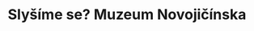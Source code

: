 ---
id: 90bc1a54-b058-4726-bdf1-5345cd34df72
title: Slyšíme se? Muzeum Novojičínska
price: 200000
year: 2012
description: Nadační příspěvek poslouží k profesionalizaci zvukového zázemí pro pořádání nejrůznějších hudebních kulturních akcí v kostele sv. Josefa ve Fulneku. Podpoří tak místní kulturní život, který se v posledních letech za pomocí aktivních místních občanů výrazně rozvíjel právě v prostorách kostela sv. Josefa.
kouskovani: false
locationName: undefined
position:
  lng: 18.0104137651793
  lat: 49.59348877465269
---